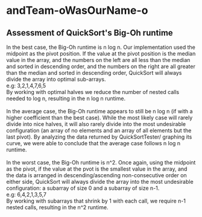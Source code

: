 # andTeam-oWasOurName-o
<h2> Assessment of QuickSort's Big-Oh runtime </h2>

In the best case, the Big-Oh runtime is n log n. Our implementation used the midpoint as the pivot position. If the value at the pivot position is the median value in the array, and the numbers on the left are all less than the median and sorted in descending order, and the numbers on the right are all greater than the median and sorted in descending order, QuickSort will always divide the array into optimal sub-arrays. <br>
e.g: 3,2,1,4,7,6,5 <br>
By working with optimal halves we reduce the number of nested calls needed to log n, resulting in the n log n runtime.
<br><br>
In the average case, the Big-Oh runtime appears to still be n log n (if with a higher coefficient than the best case). While the most likely case will rarely divide into nice halves, it will also rarely divide into the most undesirable configuration (an array of no elements and an array of all elements but the last pivot). By analyzing the data returned by QuickSortTester/ graphing its curve, we were able to conclude that the average case follows n log n runtime. 
<br><br>
In the worst case, the Big-Oh runtime is n^2. Once again, using the midpoint as the pivot, if the value at the pvot is the smallest value in the array, and the data is arranged in descending/ascending non-consecutive order on either side, QuickSort will always divide the array into the most undesirable configuration: a subarray of size 0 and a subarray of size n-1. <br>
e.g: 6,4,2,1,3,5,7 <br>
By working with subarrays that shrink by 1 with each call, we require n-1 nested calls, resulting in the n^2 runtime. 

